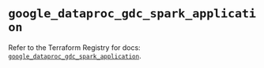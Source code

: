 # `google_dataproc_gdc_spark_application`

Refer to the Terraform Registry for docs: [`google_dataproc_gdc_spark_application`](https://registry.terraform.io/providers/hashicorp/google-beta/6.21.0/docs/resources/google_dataproc_gdc_spark_application).
